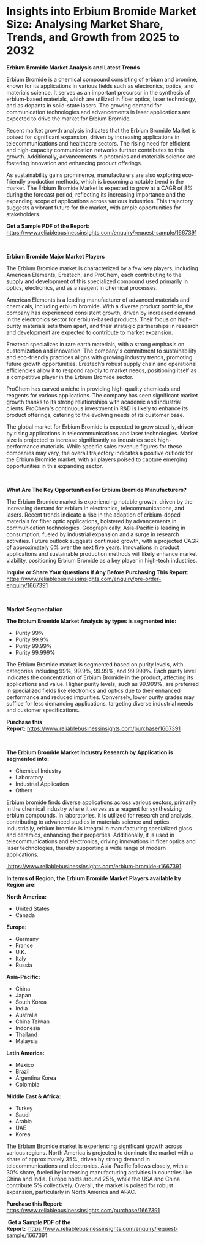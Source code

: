 <p><h1>Insights into Erbium Bromide Market Size: Analysing Market Share, Trends, and Growth from 2025 to 2032</h1></p><p><strong>Erbium Bromide Market Analysis and Latest Trends</strong></p>
<p><p>Erbium Bromide is a chemical compound consisting of erbium and bromine, known for its applications in various fields such as electronics, optics, and materials science. It serves as an important precursor in the synthesis of erbium-based materials, which are utilized in fiber optics, laser technology, and as dopants in solid-state lasers. The growing demand for communication technologies and advancements in laser applications are expected to drive the market for Erbium Bromide.</p><p>Recent market growth analysis indicates that the Erbium Bromide Market is poised for significant expansion, driven by increasing applications in telecommunications and healthcare sectors. The rising need for efficient and high-capacity communication networks further contributes to this growth. Additionally, advancements in photonics and materials science are fostering innovation and enhancing product offerings.</p><p>As sustainability gains prominence, manufacturers are also exploring eco-friendly production methods, which is becoming a notable trend in the market. The Erbium Bromide Market is expected to grow at a CAGR of 8% during the forecast period, reflecting its increasing importance and the expanding scope of applications across various industries. This trajectory suggests a vibrant future for the market, with ample opportunities for stakeholders.</p></p>
<p><strong>Get a Sample PDF of the Report:&nbsp;</strong> <a href="https://www.reliablebusinessinsights.com/enquiry/request-sample/1667391?utm_campaign=2944&utm_medium=2&utm_source=Github&utm_content=ia&utm_term=18042025&utm_id=erbium-bromide">https://www.reliablebusinessinsights.com/enquiry/request-sample/1667391</a></p>
<p>&nbsp;</p>
<p><strong>Erbium Bromide Major Market Players</strong></p>
<p><p>The Erbium Bromide market is characterized by a few key players, including American Elements, Ereztech, and ProChem, each contributing to the supply and development of this specialized compound used primarily in optics, electronics, and as a reagent in chemical processes.</p><p>American Elements is a leading manufacturer of advanced materials and chemicals, including erbium bromide. With a diverse product portfolio, the company has experienced consistent growth, driven by increased demand in the electronics sector for erbium-based products. Their focus on high-purity materials sets them apart, and their strategic partnerships in research and development are expected to contribute to market expansion.</p><p>Ereztech specializes in rare earth materials, with a strong emphasis on customization and innovation. The company's commitment to sustainability and eco-friendly practices aligns with growing industry trends, promoting future growth opportunities. Ereztech’s robust supply chain and operational efficiencies allow it to respond rapidly to market needs, positioning itself as a competitive player in the Erbium Bromide sector.</p><p>ProChem has carved a niche in providing high-quality chemicals and reagents for various applications. The company has seen significant market growth thanks to its strong relationships with academic and industrial clients. ProChem's continuous investment in R&D is likely to enhance its product offerings, catering to the evolving needs of its customer base.</p><p>The global market for Erbium Bromide is expected to grow steadily, driven by rising applications in telecommunications and laser technologies. Market size is projected to increase significantly as industries seek high-performance materials. While specific sales revenue figures for these companies may vary, the overall trajectory indicates a positive outlook for the Erbium Bromide market, with all players poised to capture emerging opportunities in this expanding sector.</p></p>
<p>&nbsp;</p>
<p><strong>What Are The Key Opportunities For Erbium Bromide Manufacturers?</strong></p>
<p><p>The Erbium Bromide market is experiencing notable growth, driven by the increasing demand for erbium in electronics, telecommunications, and lasers. Recent trends indicate a rise in the adoption of erbium-doped materials for fiber optic applications, bolstered by advancements in communication technologies. Geographically, Asia-Pacific is leading in consumption, fueled by industrial expansion and a surge in research activities. Future outlook suggests continued growth, with a projected CAGR of approximately 6% over the next five years. Innovations in product applications and sustainable production methods will likely enhance market viability, positioning Erbium Bromide as a key player in high-tech industries.</p></p>
<p><strong>Inquire or Share Your Questions If Any Before Purchasing This Report:</strong> <a href="https://www.reliablebusinessinsights.com/enquiry/pre-order-enquiry/1667391?utm_campaign=2944&utm_medium=2&utm_source=Github&utm_content=ia&utm_term=18042025&utm_id=erbium-bromide">https://www.reliablebusinessinsights.com/enquiry/pre-order-enquiry/1667391</a></p>
<p>&nbsp;</p>
<p><strong>Market Segmentation</strong></p>
<p><strong>The Erbium Bromide Market Analysis by types is segmented into:</strong></p>
<p><ul><li>Purity 99%</li><li>Purity 99.9%</li><li>Purity 99.99%</li><li>Purity 99.999%</li></ul></p>
<p><p>The Erbium Bromide market is segmented based on purity levels, with categories including 99%, 99.9%, 99.99%, and 99.999%. Each purity level indicates the concentration of Erbium Bromide in the product, affecting its applications and value. Higher purity levels, such as 99.999%, are preferred in specialized fields like electronics and optics due to their enhanced performance and reduced impurities. Conversely, lower purity grades may suffice for less demanding applications, targeting diverse industrial needs and customer specifications.</p></p>
<p><strong>Purchase this Report:&nbsp;</strong><a href="https://www.reliablebusinessinsights.com/purchase/1667391?utm_campaign=2944&utm_medium=2&utm_source=Github&utm_content=ia&utm_term=18042025&utm_id=erbium-bromide">https://www.reliablebusinessinsights.com/purchase/1667391</a></p>
<p>&nbsp;</p>
<p><strong>The Erbium Bromide Market Industry Research by Application is segmented into:</strong></p>
<p><ul><li>Chemical Industry</li><li>Laboratory</li><li>Industrial Application</li><li>Others</li></ul></p>
<p><p>Erbium bromide finds diverse applications across various sectors, primarily in the chemical industry where it serves as a reagent for synthesizing erbium compounds. In laboratories, it is utilized for research and analysis, contributing to advanced studies in materials science and optics. Industrially, erbium bromide is integral in manufacturing specialized glass and ceramics, enhancing their properties. Additionally, it is used in telecommunications and electronics, driving innovations in fiber optics and laser technologies, thereby supporting a wide range of modern applications.</p></p>
<p><a href="https://www.reliablebusinessinsights.com/erbium-bromide-r1667391?utm_campaign=2944&utm_medium=2&utm_source=Github&utm_content=ia&utm_term=18042025&utm_id=erbium-bromide">&nbsp;https://www.reliablebusinessinsights.com/erbium-bromide-r1667391</a></p>
<p><strong>In terms of Region, the Erbium Bromide Market Players available by Region are:</strong></p>
<p>
    <p> <strong> North America: </strong>
        <ul>
            <li>United States</li>
            <li>Canada</li>
        </ul>
        </p> 
    <p> <strong> Europe: </strong>
        <ul>
            <li>Germany</li>
            <li>France</li>
            <li>U.K.</li>
            <li>Italy</li>
            <li>Russia</li>
        </ul>
        </p> 
    <p> <strong> Asia-Pacific: </strong>
        <ul>
            <li>China</li>
            <li>Japan</li>
            <li>South Korea</li>
            <li>India</li>
            <li>Australia</li>
            <li>China Taiwan</li>
            <li>Indonesia</li>
            <li>Thailand</li>
            <li>Malaysia</li>
        </ul>
        </p> 
    <p> <strong> Latin America: </strong>
        <ul>
            <li>Mexico</li>
            <li>Brazil</li>
            <li>Argentina Korea</li>
            <li>Colombia</li>
        </ul>
        </p> 
    <p> <strong> Middle East & Africa: </strong>
        <ul>
            <li>Turkey</li>
            <li>Saudi</li>
            <li>Arabia</li>
            <li>UAE</li>
            <li>Korea</li>
        </ul>
    </p>
    </p>
<p><p>The Erbium Bromide market is experiencing significant growth across various regions. North America is projected to dominate the market with a share of approximately 35%, driven by strong demand in telecommunications and electronics. Asia-Pacific follows closely, with a 30% share, fueled by increasing manufacturing activities in countries like China and India. Europe holds around 25%, while the USA and China contribute 5% collectively. Overall, the market is poised for robust expansion, particularly in North America and APAC.</p></p>
<p><strong>Purchase this Report: </strong><a href="https://www.reliablebusinessinsights.com/purchase/1667391?utm_campaign=2944&utm_medium=2&utm_source=Github&utm_content=ia&utm_term=18042025&utm_id=erbium-bromide">https://www.reliablebusinessinsights.com/purchase/1667391</a></p>
<p>&nbsp;<strong>Get a Sample PDF of the Report:&nbsp;&nbsp;</strong><a href="https://www.reliablebusinessinsights.com/enquiry/request-sample/1667391?utm_campaign=2944&utm_medium=2&utm_source=Github&utm_content=ia&utm_term=18042025&utm_id=erbium-bromide">https://www.reliablebusinessinsights.com/enquiry/request-sample/1667391</a></p>
<p><strong></strong></p>
<p><p></p><p></p><p></p></p>